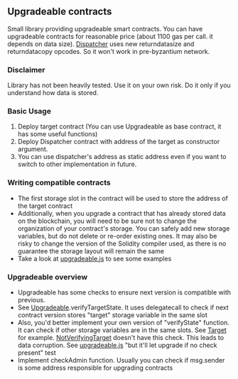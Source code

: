 ## Upgradeable contracts

Small library providing upgradeable smart contracts. You can have upgradeable contracts for reasonable price (about 1100 gas per call. it depends on data size). [Dispatcher](contracts/Dispatcher.sol) uses new returndatasize and returndatacopy opcodes. So it won't work in pre-byzantium network.

### Disclaimer

Library has not been heavily tested. Use it on your own risk. Do it only if you understand how data is stored.

### Basic Usage

1. Deploy target contract (You can use Upgradeable as base contract, it has some useful functions)
2. Deploy Dispatcher contract with address of the target as constructor argument.
3. You can use dispatcher's address as static address even if you want to switch to other implementation in future.

### Writing compatible contracts

- The first storage slot in the contract will be used to store the address of the target contract
- Additionally, when you upgrade a contract that has already stored data on the blockchain, you will need to be sure not to change the organization of your contract's storage. You can safely add new storage variables, but do not delete or re-order existing ones. It may also be risky to change the version of the Solidity compiler used, as there is no guarantee the storage layout will remain the same
- Take a look at [upgradeable.js](test/upgradeable.js) to see some examples

### Upgradeable overview

- Upgradeable has some checks to ensure next version is compatible with previous.
- See [Upgradeable](contracts/Upgradeable.sol).verifyTargetState. It uses delegatecall to check if next contract version stores "target" storage variable in the same slot
- Also, you'd better implement your own version of "verifyState" function. It can check if other storage variables are in the same slots. See [Target](test/contracts/Target.sol) for example. [NotVerifyingTarget](test/contracts/NotVerifyingTarget.sol) doesn't have this check. This leads to data corruption. See [upgradeable.js](test/upgradeable.js) "but it'll let upgrade if no check present" test
- Implement checkAdmin function. Usually you can check if msg.sender is some address responsible for upgrading contracts